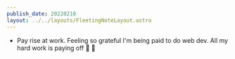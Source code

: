 ```yaml
---
publish_date: 20220210    
layout: ../../layouts/FleetingNoteLayout.astro
---
```

- Pay rise at work. Feeling so grateful I'm being paid to do web dev. All my hard work is paying off 🙏 🥲